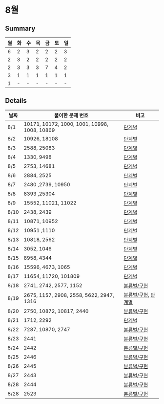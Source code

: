# 8월
## Summary
|월|화|수|목|금|토|일|
|-|-|-|-|-|-|-|
|6|2|3|2|2|2|3|
|2|3|2|2|2|2|2|
|2|3|3|3|7|4|2|
|3|1|1|1|1|1|1|
|1|-|-|-|-|-|-|


## Details
|날짜|풀이한 문제 번호|비고|
|-|-|-|
|8/1|10171, 10172, 1000, 1001, 10998, 1008, 10869|[단계별](https://www.acmicpc.net/step)|
|8/2|10926, 18108|[단계별](https://www.acmicpc.net/step)|
|8/3|2588, 25083|[단계별](https://www.acmicpc.net/step)|
|8/4|1330, 9498|[단계별](https://www.acmicpc.net/step)|
|8/5|2753, 14681|[단계별](https://www.acmicpc.net/step)|
|8/6|2884, 2525|[단계별](https://www.acmicpc.net/step)|
|8/7|2480 ,2739, 10950|[단계별](https://www.acmicpc.net/step)|
|8/8|8393 ,25304|[단계별](https://www.acmicpc.net/step)|
|8/9|15552, 11021, 11022|[단계별](https://www.acmicpc.net/step)|
|8/10|2438, 2439|[단계별](https://www.acmicpc.net/step)|
|8/11|10871, 10952|[단계별](https://www.acmicpc.net/step)|
|8/12|10951 ,1110|[단계별](https://www.acmicpc.net/step)|
|8/13|10818, 2562|[단계별](https://www.acmicpc.net/step)|
|8/14|3052, 1046|[단계별](https://www.acmicpc.net/step)|
|8/15|8958, 4344|[단계별](https://www.acmicpc.net/step)|
|8/16|15596, 4673, 1065|[단계별](https://www.acmicpc.net/step)|
|8/17|11654, 11720, 101809|[단계별](https://www.acmicpc.net/step)|
|8/18|2741, 2742, 2577, 1152|[분류별/구현](https://www.acmicpc.net/problemset?sort=ac_desc&algo=102)|
|8/19|2675, 1157, 2908, 2558, 5622, 2947, 1316|[분류별/구현](https://www.acmicpc.net/problemset?sort=ac_desc&algo=102), [단계별](https://www.acmicpc.net/step)|
|8/20|2750, 10872, 10817, 2440|[분류별/구현](https://www.acmicpc.net/problemset?sort=ac_desc&algo=102)|
|8/21|1712, 2292|[단계별](https://www.acmicpc.net/step)|
|8/22|7287, 10870, 2747|[분류별/구현](https://www.acmicpc.net/problemset?sort=ac_desc&algo=102)|
|8/23|2441|[분류별/구현](https://www.acmicpc.net/problemset?sort=ac_desc&algo=102)|
|8/24|2442|[분류별/구현](https://www.acmicpc.net/problemset?sort=ac_desc&algo=102)|
|8/25|2446|[분류별/구현](https://www.acmicpc.net/problemset?sort=ac_desc&algo=102)|
|8/26|2445|[분류별/구현](https://www.acmicpc.net/problemset?sort=ac_desc&algo=102)|
|8/27|2443|[분류별/구현](https://www.acmicpc.net/problemset?sort=ac_desc&algo=102)|
|8/28|2444|[분류별/구현](https://www.acmicpc.net/problemset?sort=ac_desc&algo=102)|
|8/28|2523|[분류별/구현](https://www.acmicpc.net/problemset?sort=ac_desc&algo=102)|